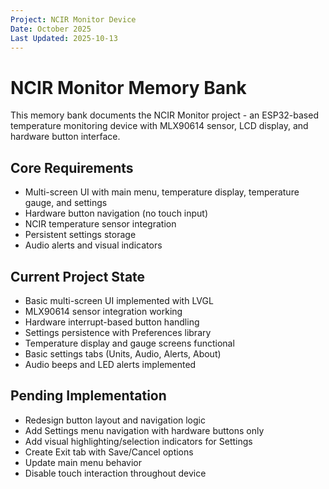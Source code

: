 ```yaml
---
Project: NCIR Monitor Device
Date: October 2025
Last Updated: 2025-10-13
---
```


# NCIR Monitor Memory Bank

This memory bank documents the NCIR Monitor project - an ESP32-based temperature monitoring device with MLX90614 sensor, LCD display, and hardware button interface.

## Core Requirements
- Multi-screen UI with main menu, temperature display, temperature gauge, and settings
- Hardware button navigation (no touch input)
- NCIR temperature sensor integration
- Persistent settings storage
- Audio alerts and visual indicators

## Current Project State
- Basic multi-screen UI implemented with LVGL
- MLX90614 sensor integration working
- Hardware interrupt-based button handling
- Settings persistence with Preferences library
- Temperature display and gauge screens functional
- Basic settings tabs (Units, Audio, Alerts, About)
- Audio beeps and LED alerts implemented

## Pending Implementation
- Redesign button layout and navigation logic
- Add Settings menu navigation with hardware buttons only
- Add visual highlighting/selection indicators for Settings
- Create Exit tab with Save/Cancel options
- Update main menu behavior
- Disable touch interaction throughout device

